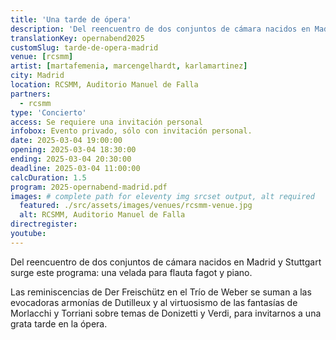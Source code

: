 ```yaml
---
title: 'Una tarde de ópera'
description: 'Del reencuentro de dos conjuntos de cámara nacidos en Madrid y Stuttgart surge este programa: una velada para flauta fagot y piano.'
translationKey: opernabend2025
customSlug: tarde-de-opera-madrid
venue: [rcsmm]
artist: [martafemenia, marcengelhardt, karlamartinez]
city: Madrid
location: RCSMM, Auditorio Manuel de Falla
partners:
  - rcsmm
type: 'Concierto'
access: Se requiere una invitación personal
infobox: Evento privado, sólo con invitación personal.
date: 2025-03-04 19:00:00
opening: 2025-03-04 18:30:00
ending: 2025-03-04 20:30:00
deadline: 2025-03-04 11:00:00
calcDuration: 1.5
program: 2025-opernabend-madrid.pdf
images: # complete path for eleventy img srcset output, alt required
  featured: ./src/assets/images/venues/rcsmm-venue.jpg
  alt: RCSMM, Auditorio Manuel de Falla
directregister:
youtube:
---
```


Del reencuentro de dos conjuntos de cámara nacidos en Madrid y Stuttgart surge este programa: una velada para flauta fagot y piano.

Las reminiscencias de Der Freischütz en el Trío de Weber se suman a las evocadoras armonías de Dutilleux y al virtuosismo de las fantasías de Morlacchi y Torriani sobre temas de Donizetti y Verdi, para invitarnos a una grata tarde en la ópera.
